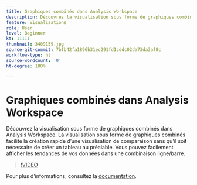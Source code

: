 ```yaml
---
title: Graphiques combinés dans Analysis Workspace
description: Découvrez la visualisation sous forme de graphiques combinés dans Analysis Workspace. La visualisation sous forme de graphiques combinés facilite la création rapide d’une visualisation de comparaison sans qu’il soit nécessaire de créer un tableau au préalable. Vous pouvez facilement afficher les tendances de vos données dans une combinaison ligne/barre.
feature: Visualizations
role: User
level: Beginner
kt: 11111
thumbnail: 3409159.jpg
source-git-commit: 7bfb42fa1896b31ec291fd1cddc02da73da3af8c
workflow-type: ht
source-wordcount: '0'
ht-degree: 100%

---
```



# Graphiques combinés dans Analysis Workspace

Découvrez la visualisation sous forme de graphiques combinés dans Analysis Workspace. La visualisation sous forme de graphiques combinés facilite la création rapide d’une visualisation de comparaison sans qu’il soit nécessaire de créer un tableau au préalable. Vous pouvez facilement afficher les tendances de vos données dans une combinaison ligne/barre.

>[!VIDEO](https://video.tv.adobe.com/v/3409159/?quality=12&learn=on)

Pour plus dʼinformations, consultez la [documentation](https://experienceleague.adobe.com/docs/analytics/analyze/analysis-workspace/visualizations/combo-charts.html?lang=fr).
